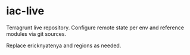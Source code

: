 # iac-live

Terragrunt live repository. Configure remote state per env and reference modules via git sources.

Replace ericknyatenya and regions as needed.
